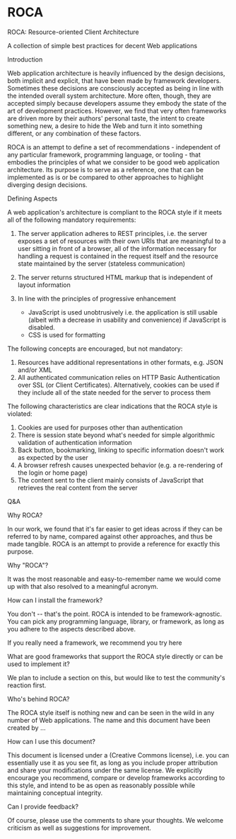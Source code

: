 ROCA
====

ROCA: Resource-oriented Client Architecture

A collection of simple best practices for decent Web applications

Introduction

Web application architecture is heavily influenced by the design
decisions, both implicit and explicit, that have been made by
framework developers. Sometimes these decisions are consciously
accepted as being in line with the intended overall system
architecture. More often, though, they are accepted simply because
developers assume they embody the state of the art of development
practices. However, we find that very often frameworks are driven more
by their authors' personal taste, the intent to create something new,
a desire to hide the Web and turn it into something different, or any
combination of these factors.

ROCA is an attempt to define a set of recommendations - independent of
any particular framework, programming language, or tooling - that
embodies the principles of what we consider to be good web application
architecture. Its purpose is to serve as a reference, one that can be
implemented as is or be compared to other approaches to highlight
diverging design decisions.

Defining Aspects

A web application's architecture is compliant to the ROCA style if it
meets all of the following mandatory requirements:

 1. The server application adheres to REST principles, i.e. the server
    exposes a set of resources with their own URIs that are meaningful
    to a user sitting in front of a browser, all of the information
    necessary for handling a request is contained in the request
    itself and the resource state maintained by the server (stateless
    communication)
 2. The server returns structured HTML markup that is independent of
    layout information
 3. In line with the principles of progressive enhancement

       * JavaScript is used unobtrusively i.e. the application is
         still usable (albeit with a decrease in usability and
         convenience) if JavaScript is disabled.
       * CSS is used for formatting

The following concepts are encouraged, but not mandatory:

 1. Resources have additional representations in other formats, e.g.
    JSON and/or XML
 2. All authenticated communication relies on HTTP Basic
    Authentication over SSL (or Client Certificates). Alternatively,
    cookies can be used if they include all of the state needed for
    the server to process them

The following characteristics are clear indications that the ROCA
style is violated:

 1. Cookies are used for purposes other than authentication
 2. There is session state beyond what's needed for simple algorithmic
    validation of authentication information
 3. Back button, bookmarking, linking to specific information doesn't
    work as expected by the user
 4. A browser refresh causes unexpected behavior (e.g. a re-rendering
    of the login or home page)
 5. The content sent to the client mainly consists of JavaScript that
    retrieves the real content from the server

Q&A

  Why ROCA?

In our work, we found that it's far easier to get ideas across if they
can be referred to by name, compared against other approaches, and
thus be made tangible. ROCA is an attempt to provide a reference for
exactly this purpose.

  Why "ROCA"?

It was the most reasonable and easy-to-remember name we would come up
with that also resolved to a meaningful acronym.

  How can I install the framework?

You don't -- that's the point. ROCA is intended to be
framework-agnostic. You can pick any programming language, library, or
framework, as long as you adhere to the aspects described above.

If you really need a framework, we recommend you try here

  What are good frameworks that support the ROCA style directly or can be
  used to implement it?

We plan to include a section on this, but would like to test the
community's reaction first.

  Who's behind ROCA?

The ROCA style itself is nothing new and can be seen in the wild in
any number of Web applications. The name and this document have been
created by ...

  How can I use this document?

This document is licensed under a (Creative Commons license), i.e. you
can essentially use it as you see fit, as long as you include proper
attribution and share your modifications under the same license. We
explicitly encourage you recommend, compare or develop frameworks
according to this style, and intend to be as open as reasonably
possible while maintaining conceptual integrity.

  Can I provide feedback?

Of course, please use the comments to share your thoughts. We welcome
criticism as well as suggestions for improvement.
